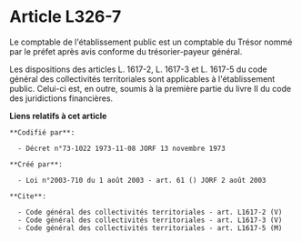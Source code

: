 # Article L326-7

Le comptable de l'établissement public est un comptable du Trésor nommé par le préfet après avis conforme du trésorier-payeur
général.

Les dispositions des articles L. 1617-2, L. 1617-3 et L. 1617-5 du code général des collectivités territoriales sont
applicables à l'établissement public. Celui-ci est, en outre, soumis à la première partie du livre II du code des
juridictions financières.

**Liens relatifs à cet article**

	**Codifié par**:

	  - Décret n°73-1022 1973-11-08 JORF 13 novembre 1973

	**Créé par**:

	  - Loi n°2003-710 du 1 août 2003 - art. 61 () JORF 2 août 2003

	**Cite**:

	  - Code général des collectivités territoriales - art. L1617-2 (V)
	  - Code général des collectivités territoriales - art. L1617-3 (V)
	  - Code général des collectivités territoriales - art. L1617-5 (M)
